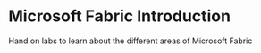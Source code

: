 # Microsoft Fabric Introduction
Hand on labs to learn about the different areas of Microsoft Fabric
